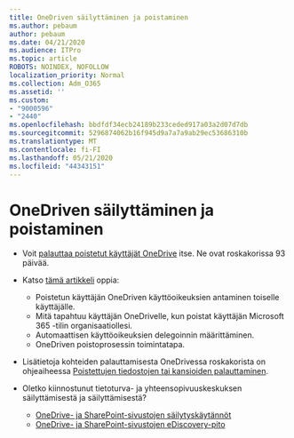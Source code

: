 ```yaml
---
title: OneDriven säilyttäminen ja poistaminen
ms.author: pebaum
author: pebaum
ms.date: 04/21/2020
ms.audience: ITPro
ms.topic: article
ROBOTS: NOINDEX, NOFOLLOW
localization_priority: Normal
ms.collection: Adm_O365
ms.assetid: ''
ms.custom:
- "9000596"
- "2440"
ms.openlocfilehash: bbdfdf34ecb24189b233ceded917a03a2d07d7db
ms.sourcegitcommit: 5296874062b16f945d9a7a7a9ab29ec53686310b
ms.translationtype: MT
ms.contentlocale: fi-FI
ms.lasthandoff: 05/21/2020
ms.locfileid: "44343151"
---
```

# <a name="onedrive-retention-and-deletion"></a>OneDriven säilyttäminen ja poistaminen

- Voit [palauttaa poistetut käyttäjät OneDrive](https://docs.microsoft.com/onedrive/restore-deleted-onedrive) itse. Ne ovat roskakorissa 93 päivää.

- Katso [tämä artikkeli](https://docs.microsoft.com/onedrive/retention-and-deletion) oppia:
    - Poistetun käyttäjän OneDriven käyttöoikeuksien antaminen toiselle käyttäjälle.
    - Mitä tapahtuu käyttäjän OneDrivelle, kun poistat käyttäjän Microsoft 365 -tilin organisaatiollesi.
    - Automaattisen käyttöoikeuksien delegoinnin määrittäminen.
    - OneDriven poistoprosessin toimintatapa.

- Lisätietoja kohteiden palauttamisesta OneDrivessa roskakorista on ohjeaiheessa [Poistettujen tiedostojen tai kansioiden palauttaminen](https://support.office.com/article/949ada80-0026-4db3-a953-c99083e6a84f).

- Oletko kiinnostunut tietoturva- ja yhteensopivuuskeskuksen säilyttämisestä ja säilyttämisestä?
    - [OneDrive- ja SharePoint-sivustojen säilytyskäytännöt](https://docs.microsoft.com/office365/securitycompliance/retention-policies?redirectSourcePath=%252farticle%252f5e377752-700d-4870-9b6d-12bfc12d2423#content-in-onedrive-accounts-and-sharepoint-sites)
    - [OneDrive- ja SharePoint-sivustojen eDiscovery-pito](https://docs.microsoft.com/office365/securitycompliance/ediscovery-cases#step-4-place-content-locations-on-hold)
